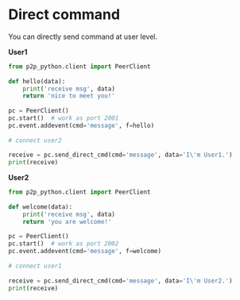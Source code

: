 Direct command
==============
You can directly send command at user level.

**User1**
```python
from p2p_python.client import PeerClient
 
def hello(data):
    print('receive msg', data)
    return 'nice to meet you!'
 
pc = PeerClient()
pc.start()  # work as port 2001
pc.event.addevent(cmd='message', f=hello)
 
# connect user2
 
receive = pc.send_direct_cmd(cmd='message', data='I\'m User1.')
print(receive)
```

**User2**
```python
from p2p_python.client import PeerClient
 
def welcome(data):
    print('receive msg', data)
    return 'you are welcome!'
 
pc = PeerClient()
pc.start()  # work as port 2002
pc.event.addevent(cmd='message', f=welcome)
 
# connect user1
 
receive = pc.send_direct_cmd(cmd='message', data='I\'m User2.')
print(receive)
```
